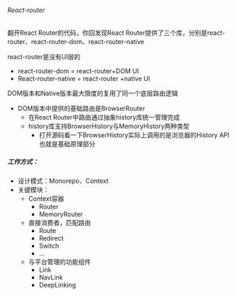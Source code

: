 ###### React-router

翻开React Router的代码，你回发现React Router提供了三个库，分别是react-router、react-router-dom、react-router-native

react-router是没有UI层的

- react-router-dom = react-router+DOM UI
- React-router-native = react-router +native UI

DOM版本和Native版本最大限度的复用了同一个底层路由逻辑

- DOM版本中提供的基础路由是BrowserRouter
  - 在React Router中路由通过抽象history库统一管理完成
  - history库支持BrowserHistory与MemoryHistory两种类型
    - 打开源码看一下BrowserHistory实际上调用的是浏览器的History API也就是基础原理部分

##### 工作方式：

- 设计模式：Monorepo、Context
- 关键模块：
  - Context容器
    - Router
    - MemoryRouter
  - 直接消费者，匹配路由
    - Route
    - Redirect
    - Switch
    - ...
  - 与平台管理的功能组件
    - Link
    - NavLink
    - DeepLinking
